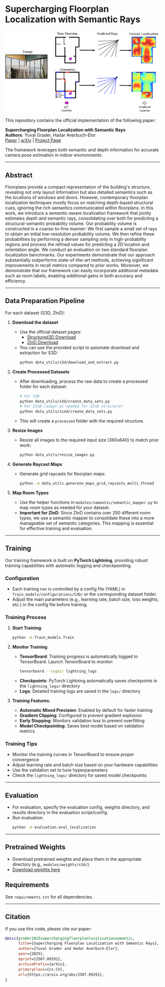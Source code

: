 # Supercharging Floorplan Localization with Semantic Rays

<p align="center">
  <img src="docs/assets/images/teaser/teaser_git.png" width="800" alt="Teaser Image">
</p>

This repository contains the official implementation of the following paper:

**Supercharging Floorplan Localization with Semantic Rays**  
**Authors**: Yuval Grader, Hadar Averbuch-Elor  
<a href="https://arxiv.org/pdf/2507.09291" target="_blank">Paper</a> | <a href="https://arxiv.org/abs/2507.09291" target="_blank">arXiv</a> | <a href="https://tau-vailab.github.io/SemRayLoc/" target="_blank">Project Page</a>

The framework leverages both semantic and depth information for accurate camera pose estimation in indoor environments.

---

## Abstract
Floorplans provide a compact representation of the building's structure, revealing not only layout information but also detailed semantics such as the locations of windows and doors. However, contemporary floorplan localization techniques mostly focus on matching depth-based structural cues, ignoring the rich semantics communicated within floorplans. In this work, we introduce a semantic-aware localization framework that jointly estimates depth and semantic rays, consolidating over both for predicting a structural-semantic probability volume. Our probability volume is constructed in a coarse-to-fine manner: We first sample a small set of rays to obtain an initial low-resolution probability volume. We then refine these probabilities by performing a denser sampling only in high-probability regions and process the refined values for predicting a 2D location and orientation angle. We conduct an evaluation on two standard floorplan localization benchmarks. Our experiments demonstrate that our approach substantially outperforms state-of-the-art methods, achieving significant improvements in recall metrics compared to prior works. Moreover, we demonstrate that our framework can easily incorporate additional metadata such as room labels, enabling additional gains in both accuracy and efficiency.

---

## Data Preparation Pipeline

For each dataset (S3D, ZInD):

1. **Download the dataset**
   - Use the official dataset pages:
     - [Structured3D Download](https://structured3d-dataset.org/)
     - [ZInD Download](https://zind.cs.princeton.edu/)
   - You can use the provided script to automate download and extraction for S3D:
     ```bash
     python data_utils/s3d/download_and_extract.py
     ```

2. **Create Processed Datasets**
   - After downloading, process the raw data to create a processed folder for each dataset:
     ```bash
     # For S3D
     python data_utils/s3d/create_data_sets.py
     # For ZInD (adapt as needed for ZInD structure)
     python data_utils/zind/create_data_sets.py
     ```
   - This will create a `processed` folder with the required structure.

3. **Resize Images**
   - Resize all images to the required input size (360x640) to match prior work:
     ```bash
     python data_utils/resize_images.py
     ```

4. **Generate Raycast Maps**
   - Generate grid raycasts for floorplan maps:
     ```bash
     python -m data_utils.generate_maps_grid_raycasts_multi_thread
     ```

5. **Map Room Types**
   - Use the helper functions in `modules/semantic/semantic_mapper.py` to map room types as needed for your dataset.
   - **Important for ZInD**: Since ZInD contains over 250 different room types, we use a semantic mapper to consolidate these into a more manageable set of semantic categories. This mapping is essential for effective training and evaluation.

---

## Training

Our training framework is built on **PyTorch Lightning**, providing robust training capabilities with automatic logging and checkpointing.

### Configuration
- Each training run is controlled by a config file (YAML) in `Train_models/configurations/S3D/` or the corresponding dataset folder.
- Adjust the main parameters (e.g., learning rate, batch size, loss weights, etc.) in the config file before training.

### Training Process
1. **Start Training**:
   ```bash
   python -m Train_models.Train
   ```

2. **Monitor Training**:
   - **TensorBoard**: Training progress is automatically logged to TensorBoard. Launch TensorBoard to monitor:
     ```bash
     tensorboard --logdir lightning_logs
     ```
   - **Checkpoints**: PyTorch Lightning automatically saves checkpoints in the `lightning_logs/` directory
   - **Logs**: Detailed training logs are saved in the `logs/` directory

3. **Training Features**:
   - **Automatic Mixed Precision**: Enabled by default for faster training
   - **Gradient Clipping**: Configured to prevent gradient explosion
   - **Early Stopping**: Monitors validation loss to prevent overfitting
   - **Model Checkpointing**: Saves best model based on validation metrics

### Training Tips
- Monitor the training curves in TensorBoard to ensure proper convergence
- Adjust learning rate and batch size based on your hardware capabilities
- Use the validation set to tune hyperparameters
- Check the `lightning_logs/` directory for saved model checkpoints

---

## Evaluation
- For evaluation, specify the evaluation config, weights directory, and results directory in the evaluation script/config.
- Run evaluation:
  ```bash
  python -m evaluation.eval_localization
  ```

---

## Pretrained Weights
- Download pretrained weights and place them in the appropriate directory (e.g., `modules/weights/s3d/`).
- [Download weights here](<https://drive.google.com/drive/folders/1BkQiuEPQ4GQyKyy8vfPAu5-WnJWesQUN?usp=sharing>)

## Requirements
See `requirements.txt` for all dependencies.

---

## Citation
If you use this code, please cite our paper:

```bibtex
@misc{grader2025superchargingfloorplanlocalizationsemantic,
      title={Supercharging Floorplan Localization with Semantic Rays}, 
      author={Yuval Grader and Hadar Averbuch-Elor},
      year={2025},
      eprint={2507.09291},
      archivePrefix={arXiv},
      primaryClass={cs.CV},
      url={https://arxiv.org/abs/2507.09291}, 
}
```
